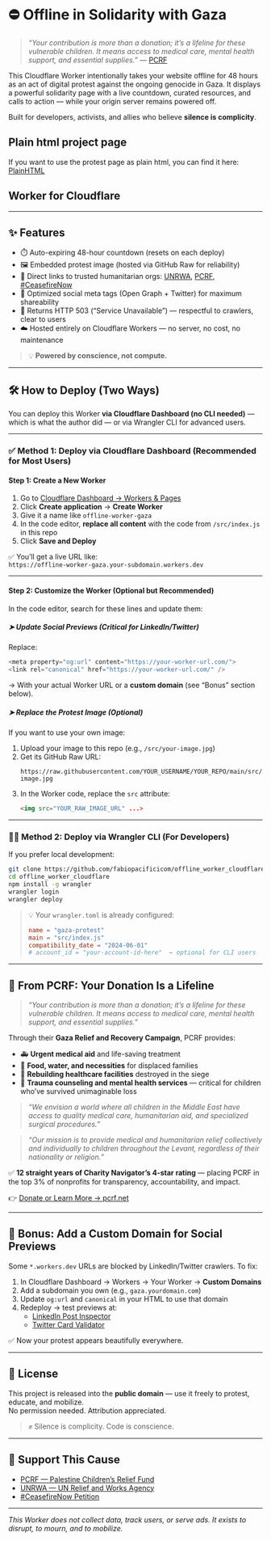 # ⛔ Offline in Solidarity with Gaza

> _“Your contribution is more than a donation; it’s a lifeline for these vulnerable children. It means access to medical care, mental health support, and essential supplies.”_ — [PCRF](https://www.pcrf.net)

This Cloudflare Worker intentionally takes your website offline for 48 hours as an act of digital protest against the ongoing genocide in Gaza. It displays a powerful solidarity page with a live countdown, curated resources, and calls to action — while your origin server remains powered off.

Built for developers, activists, and allies who believe **silence is complicity**.

## Plain html project page

If you want to use the protest page as plain html, you can find it here:
[PlainHTML](https://bitbucket.org/fbhood/gaza.neverslave.com/src/main/)

## Worker for Cloudflare
---

## ✨ Features

- ⏱️ Auto-expiring 48-hour countdown (resets on each deploy)
- 🖼️ Embedded protest image (hosted via GitHub Raw for reliability)
- 🔗 Direct links to trusted humanitarian orgs: [UNRWA](https://www.unrwa.org), [PCRF](https://www.pcrf.net), [#CeasefireNow](https://gaza.ceasefirenow.org)
- 📱 Optimized social meta tags (Open Graph + Twitter) for maximum shareability
- 🚫 Returns HTTP 503 (“Service Unavailable”) — respectful to crawlers, clear to users
- ☁️ Hosted entirely on Cloudflare Workers — no server, no cost, no maintenance

> 💡 **Powered by conscience, not compute.**

---

## 🛠️ How to Deploy (Two Ways)

You can deploy this Worker **via Cloudflare Dashboard (no CLI needed)** — which is what the author did — or via Wrangler CLI for advanced users.

---

### ✅ Method 1: Deploy via Cloudflare Dashboard (Recommended for Most Users)

#### Step 1: Create a New Worker

1. Go to [Cloudflare Dashboard → Workers & Pages](https://dash.cloudflare.com)
2. Click **Create application** → **Create Worker**
3. Give it a name like `offline-worker-gaza`
4. In the code editor, **replace all content** with the code from `/src/index.js` in this repo
5. Click **Save and Deploy**

✅ You’ll get a live URL like:  
`https://offline-worker-gaza.your-subdomain.workers.dev`

---

#### Step 2: Customize the Worker (Optional but Recommended)

In the code editor, search for these lines and update them:

##### ➤ Update Social Previews (Critical for LinkedIn/Twitter)

Replace:
```js
<meta property="og:url" content="https://your-worker-url.com/">
<link rel="canonical" href="https://your-worker-url.com/" />
```

→ With your actual Worker URL or a **custom domain** (see “Bonus” section below).

##### ➤ Replace the Protest Image (Optional)

If you want to use your own image:

1. Upload your image to this repo (e.g., `/src/your-image.jpg`)
2. Get its GitHub Raw URL:
   ```
   https://raw.githubusercontent.com/YOUR_USERNAME/YOUR_REPO/main/src/your-image.jpg
   ```
3. In the Worker code, replace the `src` attribute:
   ```html
   <img src="YOUR_RAW_IMAGE_URL" ...>
   ```

---

### 🧑‍💻 Method 2: Deploy via Wrangler CLI (For Developers)

If you prefer local development:

```bash
git clone https://github.com/fabiopacificicom/offline_worker_cloudflare.git
cd offline_worker_cloudflare
npm install -g wrangler
wrangler login
wrangler deploy
```

> 💡 Your `wrangler.toml` is already configured:
> ```toml
> name = "gaza-protest"
> main = "src/index.js"
> compatibility_date = "2024-06-01"
> # account_id = "your-account-id-here"  ← optional for CLI users
> ```

---

## 💙 From PCRF: Your Donation Is a Lifeline

> _“Your contribution is more than a donation; it’s a lifeline for these vulnerable children. It means access to medical care, mental health support, and essential supplies.”_

Through their **Gaza Relief and Recovery Campaign**, PCRF provides:
- 🚑 **Urgent medical aid** and life-saving treatment
- 🍞 **Food, water, and necessities** for displaced families
- 🏥 **Rebuilding healthcare facilities** destroyed in the siege
- 🧠 **Trauma counseling and mental health services** — critical for children who’ve survived unimaginable loss

> _“We envision a world where all children in the Middle East have access to quality medical care, humanitarian aid, and specialized surgical procedures.”_

> _“Our mission is to provide medical and humanitarian relief collectively and individually to children throughout the Levant, regardless of their nationality or religion.”_

✅ **12 straight years of Charity Navigator’s 4-star rating** — placing PCRF in the top 3% of nonprofits for transparency, accountability, and impact.

👉 [Donate or Learn More → pcrf.net](https://www.pcrf.net)

---

## 🧩 Bonus: Add a Custom Domain for Social Previews

Some `*.workers.dev` URLs are blocked by LinkedIn/Twitter crawlers. To fix:

1. In Cloudflare Dashboard → Workers → Your Worker → **Custom Domains**
2. Add a subdomain you own (e.g., `gaza.yourdomain.com`)
3. Update `og:url` and `canonical` in your HTML to use that domain
4. Redeploy → test previews at:
   - [LinkedIn Post Inspector](https://www.linkedin.com/post-inspector/)
   - [Twitter Card Validator](https://cards-dev.twitter.com/validator)

✅ Now your protest appears beautifully everywhere.

---

## 📜 License

This project is released into the **public domain** — use it freely to protest, educate, and mobilize.  
No permission needed. Attribution appreciated.

> ✊ Silence is complicity. Code is conscience.

---

## 💬 Support This Cause

- [PCRF — Palestine Children’s Relief Fund](https://www.pcrf.net)
- [UNRWA — UN Relief and Works Agency](https://www.unrwa.org)
- [#CeasefireNow Petition](https://gaza.ceasefirenow.org)

---

_This Worker does not collect data, track users, or serve ads. It exists to disrupt, to mourn, and to mobilize._
